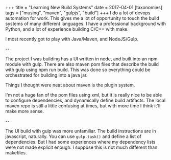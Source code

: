 +++
title = "Learning New Build Systems"
date = 2017-04-01
[taxonomies]
tags = ["musing", "maven", "gulpjs", "build"]
+++
I do a lot of devops automation for work. This gives me a lot of opportunity to touch the build systems of many different languages. I have a professional background with Python, and a lot of experience building C/C++ with make.

I most recently got to play with Java/Maven, and NodeJS/Gulp.

--

The project I was building has a UI written in node, and built into an npm module with gulp. There are also maven pom files that describe the build with gulp using npm run build. This was done so everything could be orchestrated for building into a java jar.

Things I thought were neat about maven is the plugin system.

I'm not a huge fan of the pom files using xml, but it is really nice to be able to configure dependencies, and dynamically define build artifacts. The local maven repo is still a little confusing at times, but with more time I think it'll make more sense.

--

The UI build with gulp was more unfamiliar. The build instructions are in javascript, naturally. You can use `gulp.task()` and define a list of dependencies. But I had some experiences where my dependency lists were not made explicit enough. I suppose this is not much different than makefiles.
